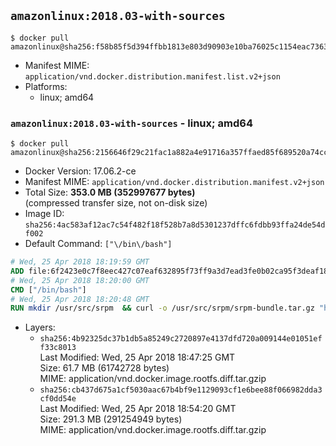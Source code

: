 ## `amazonlinux:2018.03-with-sources`

```console
$ docker pull amazonlinux@sha256:f58b85f5d394ffbb1813e803d90903e10ba76025c1154eac73630faa67e98392
```

-	Manifest MIME: `application/vnd.docker.distribution.manifest.list.v2+json`
-	Platforms:
	-	linux; amd64

### `amazonlinux:2018.03-with-sources` - linux; amd64

```console
$ docker pull amazonlinux@sha256:2156646f29c21fac1a882a4e91716a357ffaed85f689520a74ccb10ba85989b5
```

-	Docker Version: 17.06.2-ce
-	Manifest MIME: `application/vnd.docker.distribution.manifest.v2+json`
-	Total Size: **353.0 MB (352997677 bytes)**  
	(compressed transfer size, not on-disk size)
-	Image ID: `sha256:4ac583af12ac7c54f482f18f528b7a8d5301237dffc6fdbb93ffa24de54df002`
-	Default Command: `["\/bin\/bash"]`

```dockerfile
# Wed, 25 Apr 2018 18:19:59 GMT
ADD file:6f2423e0c7f8eec427c07eaf632895f73ff9a3d7ead3fe0b02ca95f3deaf18f9 in / 
# Wed, 25 Apr 2018 18:20:00 GMT
CMD ["/bin/bash"]
# Wed, 25 Apr 2018 18:20:48 GMT
RUN mkdir /usr/src/srpm  && curl -o /usr/src/srpm/srpm-bundle.tar.gz "https://amazon-linux-docker-sources.s3-accelerate.amazonaws.com/srpm-bundle.tar.gz?versionId=D_KCpIT4RgFgTnGVHbv96W6XS_GUjpKK"  && echo "c0d5af8d6639a719469cd564835831a7cebb8683d40c82ce38172fda5fb43acc /usr/src/srpm/srpm-bundle.tar.gz" | sha256sum -c -
```

-	Layers:
	-	`sha256:4b92325dc37b1db5a85249c2720897e4137dfd720a009144e01051eff33c8013`  
		Last Modified: Wed, 25 Apr 2018 18:47:25 GMT  
		Size: 61.7 MB (61742728 bytes)  
		MIME: application/vnd.docker.image.rootfs.diff.tar.gzip
	-	`sha256:cb437d675a1cf5030aac67b4bf9e1129093cf1e6bee88f066982dda3cf0dd54e`  
		Last Modified: Wed, 25 Apr 2018 18:54:20 GMT  
		Size: 291.3 MB (291254949 bytes)  
		MIME: application/vnd.docker.image.rootfs.diff.tar.gzip
